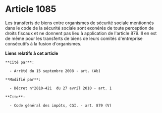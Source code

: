 # Article 1085

Les transferts de biens entre organismes de sécurité sociale mentionnés dans le code de la sécurité sociale sont exonérés de
toute perception de droits fiscaux et ne donnent pas lieu à application de l'article 879. Il en est de même pour les
transferts de biens de leurs comités d'entreprise consécutifs à la fusion d'organismes.

**Liens relatifs à cet article**

	**Cité par**:

	  - Arrêté du 15 septembre 2008 - art. (Ab)

	**Modifié par**:

	  - Décret n°2010-421  du 27 avril 2010 - art. 1

	**Cite**:

	  - Code général des impôts, CGI. - art. 879 (V)
